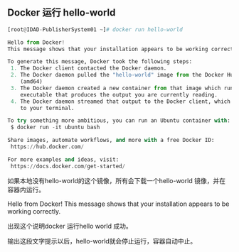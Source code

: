 ## Docker 运行 hello-world 

```python
[root@IDAD-PublisherSystem01 ~]# docker run hello-world

Hello from Docker!
This message shows that your installation appears to be working correctly.

To generate this message, Docker took the following steps:
 1. The Docker client contacted the Docker daemon.
 2. The Docker daemon pulled the "hello-world" image from the Docker Hub.
    (amd64)
 3. The Docker daemon created a new container from that image which runs the
    executable that produces the output you are currently reading.
 4. The Docker daemon streamed that output to the Docker client, which sent it
    to your terminal.

To try something more ambitious, you can run an Ubuntu container with:
 $ docker run -it ubuntu bash

Share images, automate workflows, and more with a free Docker ID:
 https://hub.docker.com/

For more examples and ideas, visit:
 https://docs.docker.com/get-started/
```

 如果本地没有hello-world的这个镜像，所有会下载一个hello-world 镜像，并在容器内运行。 

Hello from Docker!
This message shows that your installation appears to be working correctly.

出现这个说明docker 运行hello world 成功。

输出这段文字提示以后，hello-world就会停止运行，容器自动中止。 